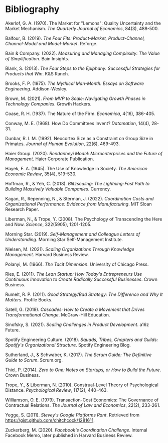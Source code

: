 # Bibliography

Akerlof, G. A. (1970). The Market for "Lemons": Quality Uncertainty and the Market Mechanism. *The Quarterly Journal of Economics*, 84(3), 488-500.

Balfour, B. (2019). *The Four Fits: Product-Market, Product-Channel, Channel-Model and Model-Market*. Reforge.

Bain & Company. (2022). *Measuring and Managing Complexity: The Value of Simplification*. Bain Insights.

Blank, S. (2013). *The Four Steps to the Epiphany: Successful Strategies for Products that Win*. K&S Ranch.

Brooks, F. P. (1975). *The Mythical Man-Month: Essays on Software Engineering*. Addison-Wesley.

Brown, M. (2021). *From MVP to Scale: Navigating Growth Phases in Technology Companies*. Growth Hackers.

Coase, R. H. (1937). The Nature of the Firm. *Economica*, 4(16), 386-405.

Conway, M. E. (1968). How Do Committees Invent? *Datamation*, 14(4), 28-31.

Dunbar, R. I. M. (1992). Neocortex Size as a Constraint on Group Size in Primates. *Journal of Human Evolution*, 22(6), 469-493.

Haier Group. (2020). *Rendanheyi Model: Microenterprises and the Future of Management*. Haier Corporate Publication.

Hayek, F. A. (1945). The Use of Knowledge in Society. *The American Economic Review*, 35(4), 519-530.

Hoffman, R., & Yeh, C. (2018). *Blitzscaling: The Lightning-Fast Path to Building Massively Valuable Companies*. Currency.

Kagan, R., Repenning, N., & Sterman, J. (2022). *Coordination Costs and Organizational Performance: Evidence from Manufacturing*. MIT Sloan Research Paper.

Liberman, N., & Trope, Y. (2008). The Psychology of Transcending the Here and Now. *Science*, 322(5905), 1201-1205.

Morning Star. (2019). *Self-Management and Colleague Letters of Understanding*. Morning Star Self-Management Institute.

Nielsen, M. (2021). *Scaling Organizations Through Knowledge Management*. Harvard Business Review.

Polanyi, M. (1966). *The Tacit Dimension*. University of Chicago Press.

Ries, E. (2011). *The Lean Startup: How Today's Entrepreneurs Use Continuous Innovation to Create Radically Successful Businesses*. Crown Business.

Rumelt, R. P. (2011). *Good Strategy/Bad Strategy: The Difference and Why It Matters*. Profile Books.

Satell, G. (2019). *Cascades: How to Create a Movement that Drives Transformational Change*. McGraw-Hill Education.

Sinofsky, S. (2021). *Scaling Challenges in Product Development*. a16z Future.

Spotify Engineering Culture. (2018). *Squads, Tribes, Chapters and Guilds: Spotify's Organizational Structure*. Spotify Engineering Blog.

Sutherland, J., & Schwaber, K. (2017). *The Scrum Guide: The Definitive Guide to Scrum*. Scrum.org.

Thiel, P. (2014). *Zero to One: Notes on Startups, or How to Build the Future*. Crown Business.

Trope, Y., & Liberman, N. (2010). Construal-Level Theory of Psychological Distance. *Psychological Review*, 117(2), 440-463.

Williamson, O. E. (1979). Transaction-Cost Economics: The Governance of Contractual Relations. *The Journal of Law and Economics*, 22(2), 233-261.

Yegge, S. (2011). *Stevey's Google Platforms Rant*. Retrieved from https://gist.github.com/chitchcock/1281611.

Zuckerberg, M. (2020). *Facebook's Coordination Challenge*. Internal Facebook Memo, later published in Harvard Business Review. 